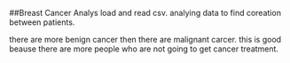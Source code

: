 ##Breast Cancer Analys 
load and read csv.
analying data to find coreation between patients.

there are more benign cancer then there are malignant carcer. 
this is good beause there are more people who are not going to get cancer treatment.
